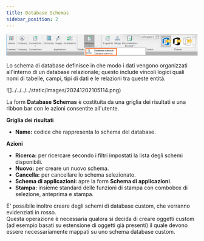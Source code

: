 ```yaml
---
title: Database Schemas
sidebar_position: 2
---
```


![](../../../../static/images/20241204112202.png)

Lo schema di database definisce in che modo i dati vengono organizzati all'interno di un database relazionale; questo include vincoli logici quali nomi di tabelle, campi, tipi di dati e le relazioni tra queste entità.

![]../../../../static/images/20241202105114.png)

La form **Database Schemas** è costituita da una griglia dei risultati e una ribbon bar con le azioni consentite all'utente.

**Griglia dei risultati**
* **Name:** codice che rappresenta lo schema del database.  

**Azioni**
* **Ricerca:** per ricercare secondo i filtri impostati la lista degli schemi disponibili.
* **Nuovo:** per creare un nuovo schema.
* **Cancella:** per cancellare lo schema selezionato.
* **Schema di applicazioni:** apre la form **Schema di applicazioni**.
* **Stampa:** insieme standard delle funzioni di stampa con combobox di selezione, anteprima e stampa.

E' possibile inoltre creare degli schemi di database custom, che verranno evidenziati in rosso.  
Questa operazione è necessaria qualora si decida di creare oggetti custom (ad esempio basati su estensione di oggetti già presenti) il quale devono essere necessariamente mappati su uno schema database custom.  

